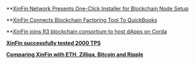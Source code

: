 **[XinFin Network Presents One-Click Installer for Blockchain Node Setup](https://www.pr.com/press-release/785335)


**[XinFin Connects Blockchain Factoring Tool To QuickBooks](https://www.pymnts.com/news/b2b-payments/2019/xinfin-quickbooks-blockchain-invoice-financing)


**[XinFin joins R3 blockchain consortium to host dApps on Corda](https://tokenpost.com/XinFin-joins-R3-blockchain-consortium-to-host-dApps-on-Corda-1246)


**[XinFin successfully tested 2000 TPS](https://medium.com/xinfin/enhancing-transaction-speed-in-xinfin-network-31293b0e73de)**


**[Comparing XinFin with ETH, Zilliqa, Bitcoin and Ripple ](https://https://medium.com/xinfin/https-medium-com-dzentraz-xinfin-xdc-protocol-enters-the-foray-amongst-the-greats-9a4748d008e4)**

